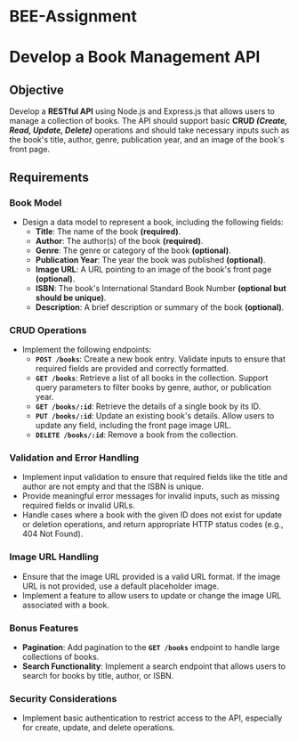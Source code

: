 # BEE-Assignment

# **Develop a Book Management API**

## Objective

Develop a **RESTful API** using Node.js and Express.js that allows users to manage a collection of books. The API should support basic **CRUD *(Create, Read, Update, Delete)*** operations and should take necessary inputs such as the book's title, author, genre, publication year, and an image of the book's front page.

## Requirements

### **Book Model**

- Design a data model to represent a book, including the following fields:
    - **Title**: The name of the book **(required)**.
    - **Author**: The author(s) of the book **(required)**.
    - **Genre**: The genre or category of the book **(optional)**.
    - **Publication Year**: The year the book was published **(optional)**.
    - **Image URL**: A URL pointing to an image of the book's front page **(optional)**.
    - **ISBN**: The book's International Standard Book Number **(optional but should be unique)**.
    - **Description**: A brief description or summary of the book **(optional)**.

### **CRUD Operations**

- Implement the following endpoints:
    - **`POST /books`**: Create a new book entry. Validate inputs to ensure that required fields are provided and correctly formatted.
    - **`GET /books`**: Retrieve a list of all books in the collection. Support query parameters to filter books by genre, author, or publication year.
    - **`GET /books/:id`**: Retrieve the details of a single book by its ID.
    - **`PUT /books/:id`**: Update an existing book's details. Allow users to update any field, including the front page image URL.
    - **`DELETE /books/:id`**: Remove a book from the collection.

### **Validation and Error Handling**

- Implement input validation to ensure that required fields like the title and author are not empty and that the ISBN is unique.
- Provide meaningful error messages for invalid inputs, such as missing required fields or invalid URLs.
- Handle cases where a book with the given ID does not exist for update or deletion operations, and return appropriate HTTP status codes (e.g., 404 Not Found).

### **Image URL Handling**

- Ensure that the image URL provided is a valid URL format. If the image URL is not provided, use a default placeholder image.
- Implement a feature to allow users to update or change the image URL associated with a book.

### **Bonus Features**

- **Pagination**: Add pagination to the **`GET /books`** endpoint to handle large collections of books.
- **Search Functionality**: Implement a search endpoint that allows users to search for books by title, author, or ISBN.

### **Security Considerations**

- Implement basic authentication to restrict access to the API, especially for create, update, and delete operations.
